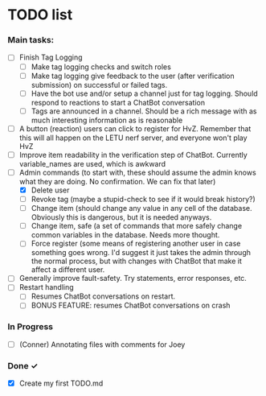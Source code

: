 # TODO list

### Main tasks:


- [ ] Finish Tag Logging
  - [ ] Make tag logging checks and switch roles
  - [ ] Make tag logging give feedback to the user (after verification submission) on successful or failed tags.
  - [ ] Have the bot use and/or setup a channel just for tag logging. Should respond to reactions to start a ChatBot conversation
  - [ ] Tags are announced in a channel. Should be a rich message with as much interesting information as is reasonable
- [ ] A button (reaction) users can click to register for HvZ. Remember that this will all happen on the LETU nerf server, and everyone won't play HvZ
- [ ] Improve item readability in the verification step of ChatBot. Currently variable_names are used, which is awkward
- [ ] Admin commands (to start with, these should assume the admin knows what they are doing. No confirmation. We can fix that later)
  - [x] Delete user
  - [ ] Revoke tag (maybe a stupid-check to see if it would break history?)
  - [ ] Change item (should change any value in any cell of the database. Obviously this is dangerous, but it is needed anyways.
  - [ ] Change item, safe (a set of commands that more safely change common variables in the database. Needs more thought.
  - [ ] Force register (some means of registering another user in case something goes wrong. I'd suggest it just takes the admin through the normal process, but with changes with ChatBot that make it affect a different user.
- [ ] Generally improve fault-safety. Try statements, error responses, etc.
- [ ] Restart handling
  - [ ] Resumes ChatBot conversations on restart.
  - [ ] BONUS FEATURE: resumes ChatBot conversations on crash

### In Progress

- [ ] (Conner) Annotating files with comments for Joey  

### Done ✓

- [x] Create my first TODO.md  
